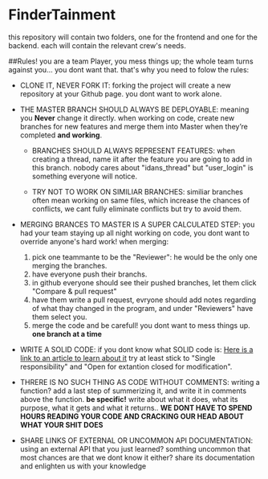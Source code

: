 # FinderTainment
this repository will contain two folders, one for the frontend and one for the backend.
each will contain the relevant crew's needs.

##Rules!
you are a team Player, you mess things up; the whole team turns against you...
you dont want that. that's why you need to folow the rules:

- CLONE IT, NEVER FORK IT: forking the project will create a new repository at your Github page. you dont want to work alone.

- THE MASTER BRANCH SHOULD ALWAYS BE DEPLOYABLE: meaning you **Never** change it directly. when working on code, create
  new branches for new features and merge them into Master when they’re completed **and working**. 
  - BRANCHES SHOULD ALWAYS REPRESENT FEATURES: when creating a thread, name iit after the feature you are going to add in this branch.
    nobody cares about "idans_thread" but "user_login" is something everyone will notice.
    
  - TRY NOT TO WORK ON SIMILIAR BRANCHES: similiar branches often mean working on same files, which increase the chances of conflicts,
    we cant fully eliminate conflicts but try to avoid them.
    
- MERGING BRANCES TO MASTER IS A SUPER CALCULATED STEP: you had your team staying up all night working on code, you dont want to override
  anyone's hard work! when merging:
  1.  pick one teammante to be the "Reviewer": he would be the only one merging the branches.
  2.  have everyone push their branchs.
  3.  in github everyone should see their pushed branches, let them click "Compare & pull request"
  4.  have them write a pull request, evryone should add notes regarding of what thay changed in the program, and under "Reviewers"
      have them select you.
  5.  merge the code and be carefull! you dont want to mess things up. **one branch at a time**
 
- WRITE A SOLID CODE: if you dont know what SOLID code is: [Here is a link to an article to learn about it](https://medium.com/web-engineering-vox/how-to-write-solid-code-that-doesnt-suck-2a3416623d48)
  try at least stick to "Single responsibility" and "Open for extantion closed for modification".
  
- THRERE IS NO SUCH THING AS CODE WITHOUT COMMENTS: writing a function? add a last step of summerizing it, and write it in comments above
  the function. **be specific!** write about what it does, what its purpose, what it gets and what it returns.. 
  **WE DONT HAVE TO SPEND HOURS READING YOUR CODE AND CRACKING OUR HEAD ABOUT WHAT YOUR SHIT DOES**

- SHARE LINKS OF EXTERNAL OR UNCOMMON API DOCUMENTATION: using an external API that you just learned? somthing uncommon that
  most chances are that we dont know it either? share its documentation and enlighten us with your knowledge
